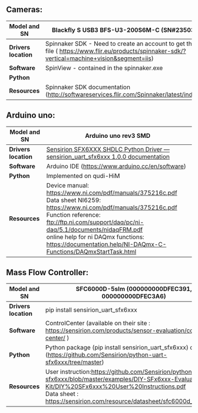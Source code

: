 ## Cameras: 

| **Model and SN**     | Blackfly S USB3 BFS-U3-200S6M-C (SN#23503851)                |
| -------------------- | ------------------------------------------------------------ |
| **Drivers location** | Spinnaker SDK - Need to create an account to get the .exe file ( https://www.flir.eu/products/spinnaker-sdk/?vertical=machine+vision&segment=iis) |
| **Software**         | SpinView - contained in the spinnaker.exe                    |
| **Python**           |                                                              |
| **Resources**        | Spinnaker SDK documentation (http://softwareservices.flir.com/Spinnaker/latest/index.html) |

## Arduino uno: 

| **Model and SN**     | Arduino uno rev3 SMD                                         |
| -------------------- | ------------------------------------------------------------ |
| **Drivers location** | [Sensirion SFX6XXX SHDLC Python Driver — sensirion_uart_sfx6xxx 1.0.0 documentation](https://sensirion.github.io/python-uart-sfx6xxx/) |
| **Software**         | Arduino IDE (https://www.arduino.cc/en/software)             |
| **Python**           | Implemented on qudi-HiM                                      |
| **Resources**        | Device manual: https://www.ni.com/pdf/manuals/375216c.pdf<br />Data sheet NI6259: https://www.ni.com/pdf/manuals/375216c.pdf<br />Function reference: ftp://ftp.ni.com/support/daq/pc/ni-daq/5.1/documents/nidaqFRM.pdf<br />online help for ni DAQmx functions: https://documentation.help/NI-DAQmx-C-Functions/DAQmxStartTask.html |

## Mass Flow Controller: 

| **Model and SN**     | SFC6000D-5slm (000000000DFEC391, 000000000DFEC3A6)           |
| -------------------- | ------------------------------------------------------------ |
| **Drivers location** | pip install sensirion_uart_sfx6xxx                           |
| **Software**         | ControlCenter (available on their site : https://sensirion.com/products/sensor-evaluation/control-center/ ) |
| **Python**           | Python package (pip install sensirion_uart_sfx6xxx) or git (https://github.com/Sensirion/python-uart-sfx6xxx/tree/master) |
| **Resources**        | User instruction:https://github.com/Sensirion/python-uart-sfx6xxx/blob/master/examples/DIY-SFx6xxx-Evaluation-Kit/DIY%20SFx6xxx%20User%20Instructions.pdf<br />Data sheet : https://sensirion.com/resource/datasheet/sfc6000d_sfm6000d<br /> |

